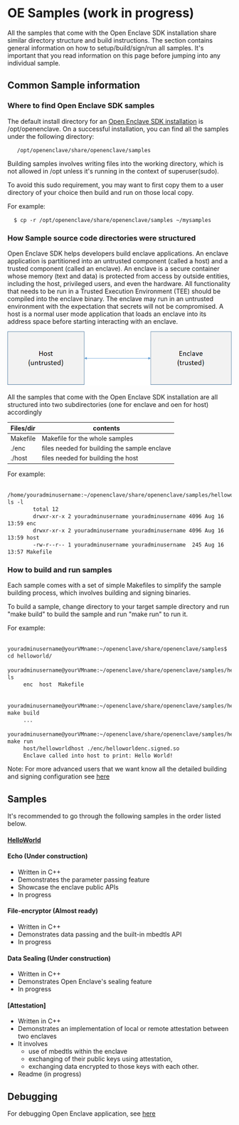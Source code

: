 # OE Samples (work in progress)

All the samples that come with the Open Enclave SDK installation share similar directory structure and build instructions. The section contains general information on how to setup/build/sign/run all samples. It's important that you read information on this page before jumping into any individual sample.

## Common Sample information

### Where to find Open Enclave SDK samples

The default install directory for an [Open Enclave SDK installation](/docs/GettingStartedDocs/GettingStarted_User.md#download-and-install-oe-sdk-package) is /opt/openenclave. On a successful installation, you can find all the samples under the following directory:

       /opt/openenclave/share/openenclave/samples

Building samples involves writing files into the working directory, which is not allowed in /opt unless it's running in the context of superuser(sudo).

To avoid this sudo requirement, you may want to first copy them to a user directory of your choice then build and run on those local
copy. 

 For example:
 
      $ cp -r /opt/openenclave/share/openenclave/samples ~/mysamples
      
### How Sample source code directories were structured

   Open Enclave SDK helps developers build enclave applications. An enclave application is partitioned into an untrusted component (called a host) and a trusted component (called an enclave). An enclave is a secure container whose memory (text and data) is protected from access by outside entities, including the host, privileged users, and even the hardware. All functionality that needs to be run in a Trusted Execution Environment (TEE) should be compiled into the enclave binary. The enclave may run in an untrusted environment with the expectation that secrets will not be compromised. A host is a normal user mode application that loads an enclave into its address space before starting interacting with an enclave. 
   
 ![Sample components diagram](sampledirstructure.png)

 All the samples that come with the Open Enclave SDK installation are all structured into two subdirectories (one for enclave and oen for host) accordingly 
   
   | Files/dir    |  contents                                   |
   |:-------------|---------------------------------------------|
   | Makefile     | Makefile for the whole samples              |
   | ./enc        | files needed for building the sample enclave|
   | ./host       | files needed for building the host          |

   For example:
     
           /home/youradminusername:~/openenclave/share/openenclave/samples/helloworld$ ls -l
            total 12
            drwxr-xr-x 2 youradminusername youradminusername 4096 Aug 16 13:59 enc
            drwxr-xr-x 2 youradminusername youradminusername 4096 Aug 16 13:59 host
            -rw-r--r-- 1 youradminusername youradminusername  245 Aug 16 13:57 Makefile
 
### How to build and run samples
 
  Each sample comes with a set of simple Makefiles to simplify the sample building process, which involves building and signing 
binaries.
    
  To build a sample, change directory to your target sample directory and run "make build" to build the sample
  and run "make run" to run it.
     
   For example:

         youradminusername@yourVMname:~/openenclave/share/openenclave/samples$ cd helloworld/
         youradminusername@yourVMname:~/openenclave/share/openenclave/samples/helloworld$ ls
         enc  host  Makefile

         youradminusername@yourVMname:~/openenclave/share/openenclave/samples/helloworld$ make build
         ...
         youradminusername@yourVMname:~/openenclave/share/openenclave/samples/helloworld$ make run
         host/helloworldhost ./enc/helloworldenc.signed.so
         Enclave called into host to print: Hello World!

  Note: For more advanced users that we want know all the detailed building and signing configuration see [here](buildandsign.md)
  
   
## Samples

  It's recommended to go through the following samples in the order listed below.

#### [HelloWorld](/samples/make/helloworld/README.md)
  
#### Echo (Under construction)
 
  - Written in C++
  - Demonstrates the parameter passing feature
  - Showcase the enclave public APIs
  - In progress
  
#### File-encryptor (Almost ready)
 
  - Written in C++
  - Demonstrates data passing and the built-in mbedtls API
  - In progress

####  Data Sealing (Under construction)
  - Written in C++
  - Demonstrates Open Enclave's sealing feature
  - In progress
  
#### [Attestation] 
  - Written in C++
  - Demonstrates an implementation of local or remote attestation between two enclaves
  - It involves 
    - use of mbedtls within the enclave 
    - exchanging of their public keys using attestation, 
    - exchanging data encrypted to those keys with each other.
  - Readme (in progress)
    
## Debugging

For debugging Open Enclave application, see [here](../Debugging.md)

